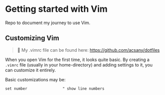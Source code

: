 # Getting started with Vim

Repo to document my journey to use Vim.

## Customizing Vim

> 📄 My .vimrc file can be found here: https://github.com/acsany/dotfiles

When you open Vim for the first time, it looks quite basic. By creating a `.vimrc` file (usually in your home-directory) and adding settings to it, you can customize it entirely.

Basic customizations may be:

```
set number                " show line numbers
```



